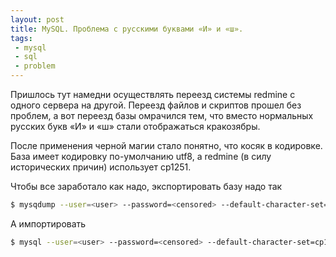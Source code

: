 ```yaml
---
layout: post
title: MySQL. Проблема с русскими буквами «И» и «ш».
tags:
 - mysql
 - sql
 - problem
---
```


Пришлось тут намедни осуществлять переезд системы redmine с одного сервера на другой. Переезд файлов и скриптов прошел без проблем, а вот переезд базы омрачился тем, что вместо нормальных русских букв «И» и «ш» стали отображаться кракозябры.

После применения черной магии стало понятно, что косяк в кодировке. База имеет кодировку по-умолчанию utf8, а redmine (в силу исторических причин) использует cp1251.

Чтобы все заработало как надо, экспортировать базу надо так

``` bash
$ mysqdump --user=<user> --password=<censored> --default-character-set=cp1251 redmine > redmine.sql
```

А импортировать

``` bash
$ mysql --user=<user> --password=<censored> --default-character-set=cp1251 redmine < redmine.sql
```
